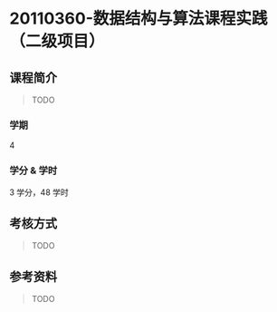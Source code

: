 # 20110360-数据结构与算法课程实践（二级项目）

## 课程简介

> TODO

### 学期

4

### 学分 & 学时

3 学分，48 学时

## 考核方式

> TODO

## 参考资料

> TODO